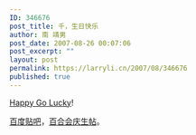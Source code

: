 ```yaml
---
ID: 346676
post_title: 千，生日快乐
author: 南 靖男
post_date: 2007-08-26 00:07:06
post_excerpt: ""
layout: post
permalink: https://larryli.cn/2007/08/346676
published: true
---
```

<a href="http://www.chibasaeko.net/">Happy Go Lucky</a>!

<a href="http://post.baidu.com/f?kz=249960101">百度贴吧</a>，<a href="http://www.yamibo.com/viewthread.php?tid=59706" title="[千叶纱子庆生综合帖]又到一年夏末 千叶出生的夏末">百合会庆生帖</a>。